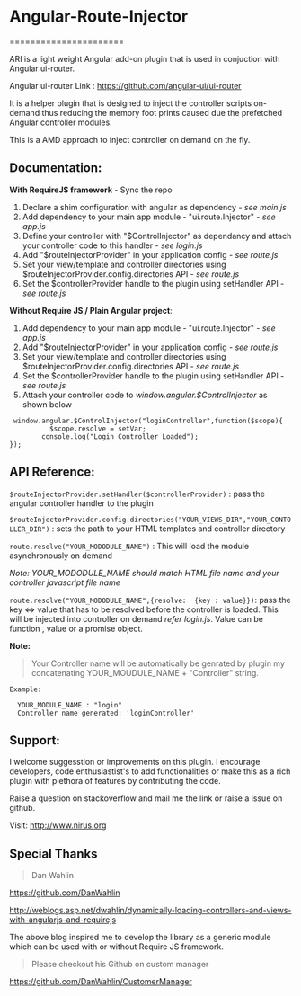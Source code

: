# Angular-Route-Injector
======================

ARI is a light weight Angular add-on plugin that is used in conjuction with Angular ui-router.

Angular ui-router Link : https://github.com/angular-ui/ui-router

It is a helper plugin that is designed to inject the controller scripts on-demand thus reducing the 
memory foot prints caused due the prefetched Angular controller modules.

This is a AMD approach to inject controller on demand on the fly.

## Documentation:

**With RequireJS framework** - Sync the repo

1. Declare a shim configuration with angular as dependency -  *see main.js*
2. Add dependency to your main app module - "ui.route.Injector" - *see app.js*
3. Define your controller with "$ControlInjector" as dependancy and attach your controller code to this handler - *see login.js*
4. Add "$routeInjectorProvider" in your application config - *see route.js*
5. Set your view/template and controller directories using $routeInjectorProvider.config.directories API - *see route.js*
6. Set the $controllerProvider handle to the plugin using setHandler API - *see route.js*

**Without Require JS / Plain Angular project**:

1. Add dependency to your main app module - "ui.route.Injector" - *see app.js*
2. Add "$routeInjectorProvider" in your application config - *see route.js*
3. Set your view/template and controller directories using $routeInjectorProvider.config.directories API - *see route.js*
4. Set the $controllerProvider handle to the plugin using setHandler API - *see route.js*
5. Attach your controller code to *window.angular.$ControlInjector* as shown below


  ```
   window.angular.$ControlInjector("loginController",function($scope){         
        	$scope.resolve = setVar;
          console.log("Login Controller Loaded");          
  });
  ```

## API Reference:

`$routeInjectorProvider.setHandler($controllerProvider)` : pass the angular controller handler to the plugin

`$routeInjectorProvider.config.directories("YOUR_VIEWS_DIR","YOUR_CONTOLLER_DIR")` : sets the path to your HTML templates and controller directory

`route.resolve("YOUR_MODODULE_NAME")` : This will load the module asynchronously on demand

*Note: YOUR_MODODULE_NAME should match HTML file name and your controller javascript file name*

`route.resolve("YOUR_MODODULE_NAME",{resolve:  {key : value}})`: pass the key <=> value that has to be resolved before the controller is loaded. This will be injected into controller on demand *refer login.js*. Value can be function , value or a promise object.

**Note:** 

> Your Controller name will be automatically be genrated by plugin my concatenating YOUR_MOUDULE_NAME + "Controller" string. 

```
Example: 
  
  YOUR_MODULE_NAME : "login" 
  Controller name generated: 'loginController'

```

## Support:

I welcome suggesstion or improvements on this plugin. I encourage developers, code enthusiastist's to add functionalities or make this as a rich plugin with plethora of features by contributing the code.

Raise a question on stackoverflow and mail me the link or raise a issue on github.

Visit: http://www.nirus.org


## Special Thanks
  
> Dan Wahlin

https://github.com/DanWahlin

http://weblogs.asp.net/dwahlin/dynamically-loading-controllers-and-views-with-angularjs-and-requirejs

The above blog inspired me to develop the library as a generic module which can be used with or without Require JS framework.

> Please checkout his Github on custom manager

https://github.com/DanWahlin/CustomerManager



